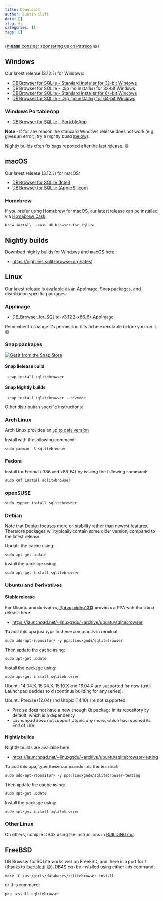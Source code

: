 ```yaml
---
title: Downloads
author: Justin Clift
date: []
slug: dl
categories: []
tags: []
---
```


([**Please** consider sponsoring us on Patreon](https://www.patreon.com/db4s) :smile:)

## Windows

Our latest release (3.12.2) for Windows:

* [DB Browser for SQLite - Standard installer for 32-bit Windows](https://download.sqlitebrowser.org/DB.Browser.for.SQLite-3.12.2-win32.msi)
* [DB Browser for SQLite - .zip (no installer) for 32-bit Windows](https://download.sqlitebrowser.org/DB.Browser.for.SQLite-3.12.2-win32.zip)
* [DB Browser for SQLite - Standard installer for 64-bit Windows](https://download.sqlitebrowser.org/DB.Browser.for.SQLite-3.12.2-win64.msi)
* [DB Browser for SQLite - .zip (no installer) for 64-bit Windows](https://download.sqlitebrowser.org/DB.Browser.for.SQLite-3.12.2-win64.zip)

### Windows PortableApp

* [DB Browser for SQLite - PortableApp](https://download.sqlitebrowser.org/SQLiteDatabaseBrowserPortable_3.12.2_English.paf.exe)


**Note** - If for any reason the standard Windows release does not work
(e.g. gives an error), try a nightly build ([below](#nightly-builds)).

Nightly builds often fix bugs reported after the last release. :smile:

## macOS

Our latest release (3.12.2) for macOS:

* [DB Browser for SQLite (Intel)](https://download.sqlitebrowser.org/DB.Browser.for.SQLite-3.12.2.dmg)
* [DB Browser for SQLite (Apple Silicon)](https://download.sqlitebrowser.org/DB.Browser.for.SQLite-arm64-3.12.2.dmg)

### Homebrew

If you prefer using Homebrew for macOS, our latest release can be installed via [Homebrew Cask](https://caskroom.github.io/ "Homebrew Cask"):

    brew install --cask db-browser-for-sqlite

## Nightly builds

Download nightly builds for Windows and macOS here:

* https://nightlies.sqlitebrowser.org/latest

## Linux

Our latest release is available as an AppImage, Snap packages, and distribution specific packages:

### AppImage

* [DB_Browser_for_SQLite-v3.12.2-x86_64.AppImage](https://download.sqlitebrowser.org/DB_Browser_for_SQLite-v3.12.2-x86_64.AppImage)

Remember to change it's permission bits to be executable before you run it. :smile:

### Snap packages

[![Get it from the Snap Store](https://snapcraft.io/static/images/badges/en/snap-store-black.svg)](https://snapcraft.io/sqlitebrowser)

#### Snap Release build

     snap install sqlitebrowser

#### Snap Nightly builds

     snap install sqlitebrowser --devmode

Other distribution specific instructions:

### Arch Linux

Arch Linux provides an [up to date version](https://www.archlinux.org/packages/community/x86_64/sqlitebrowser/)

Install with the following command:
    
    sudo pacman -S sqlitebrowser

### Fedora

Install for Fedora (i386 and x86_64) by issuing the following command:

    sudo dnf install sqlitebrowser
    
### openSUSE

    sudo zypper install sqlitebrowser

### Debian

Note that Debian focuses more on stability rather than newest features. Therefore packages will typically contain some older version, compared to the latest release.

Update the cache using:

    sudo apt-get update

Install the package using:

    sudo apt-get install sqlitebrowser


### Ubuntu and Derivatives

#### Stable release

For Ubuntu and derivaties, [@deepsidhu1313](https://github.com/deepsidhu1313)
provides a PPA with the latest release here:

* https://launchpad.net/~linuxgndu/+archive/ubuntu/sqlitebrowser

To add this ppa just type in these commands in terminal:

    sudo add-apt-repository -y ppa:linuxgndu/sqlitebrowser

Then update the cache using:

    sudo apt-get update

Install the package using:

    sudo apt-get install sqlitebrowser

Ubuntu 14.04.X, 15.04.X, 15.10.X and 16.04.X are supported for now (until
Launchpad decides to discontinue building for any series).

Ubuntu Precise (12.04) and Utopic (14.10) are not supported:
* Precise does not have a new enough Qt package in its repository by default,
  which is a dependency
* Launchpad does not support Utopic any more, which has reached its End of
  Life

#### Nightly builds

Nightly builds are available here:

* https://launchpad.net/~linuxgndu/+archive/ubuntu/sqlitebrowser-testing

To add this ppa, type these commands into the terminal:

    sudo add-apt-repository -y ppa:linuxgndu/sqlitebrowser-testing

Then update the cache using:

    sudo apt-get update

Install the package using:

    sudo apt-get install sqlitebrowser

### Other Linux

On others, compile DB4S using the instructions
in [BUILDING.md](https://github.com/sqlitebrowser/sqlitebrowser/blob/master/BUILDING.md#build-instructions-and-requirements).

## FreeBSD

DB Browser for SQLite works well on FreeBSD, and there is a port for it (thanks
to [lbartoletti](https://github.com/lbartoletti) :smile:).  DB4S can be installed
using either this command:

    make -C /usr/ports/databases/sqlitebrowser install

or this command:

    pkg install sqlitebrowser

